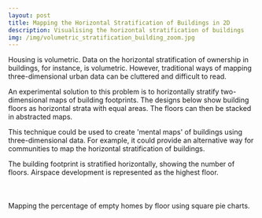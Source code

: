 ```yaml
---
layout: post
title: Mapping the Horizontal Stratification of Buildings in 2D
description: Visualising the horizontal stratification of buildings
img: /img/volumetric_stratification_building_zoom.jpg
---
```

  
Housing is volumetric. Data on the horizontal stratification of ownership in buildings, for instance, is volumetric. However, traditional ways of mapping three-dimensional urban data can be cluttered and difficult to read.

An experimental solution to this problem is to horizontally stratify two-dimensional maps of building footprints. The designs below show building floors as horizontal strata with equal areas. The floors can then be stacked in abstracted maps.

This technique could be used to create 'mental maps' of buildings using three-dimensional data. For example, it could provide an alternative way for communities to map the horizontal stratification of buildings.

<div class="col">
	<img class="col" src="{{ site.baseurl }}/img/volumetric_stratification_building_floors.jpg" alt="" title=""/>
</div>

<div class="col three caption">
	The building footprint is stratified horizontally, showing the number of floors. Airspace development is represented as the highest floor.
</div>

<div class="col">
	<img class="col" src="{{ site.baseurl }}/img/volumetric_stratification_building.jpg" alt="" title=""/>
</div>

<br>
<br>
<br>

<div class="col">
	<img class="col" src="{{ site.baseurl }}/img/volumetric_stratification_empty_homes.jpg" alt="" title=""/>
</div>

<div class="col three caption">
	Mapping the percentage of empty homes by floor using square pie charts.
</div>
